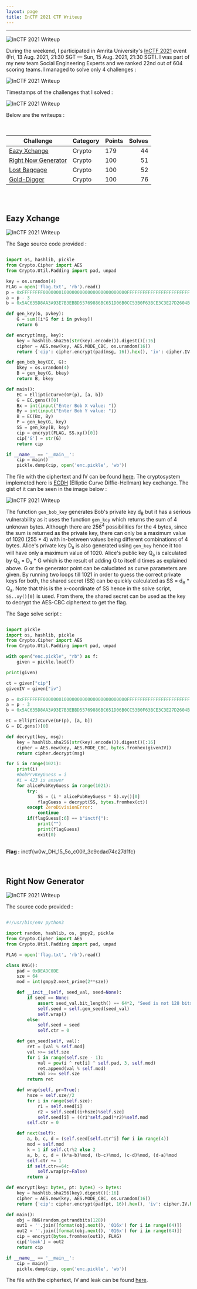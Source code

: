 ```yaml
---
layout: page
title: InCTF 2021 CTF Writeup
---
```

<hr/>

![InCTF 2021 Writeup](/assets/img/ctfImages/inctf2021/logo.png)

During the weekend, I participated in Amrita University's <a href="https://ctftime.org/event/1370" target="_blank">InCTF 2021</a> event (Fri, 13 Aug. 2021, 21:30 SGT — Sun, 15 Aug. 2021, 21:30 SGT). I was part of my new team Social Engineering Experts and we ranked 22nd out of 604 scoring teams. I managed to solve only 4 challenges :

![InCTF 2021 Writeup](/assets/img/ctfImages/inctf2021/img1.png)

Timestamps of the challenges that I solved :

![InCTF 2021 Writeup](/assets/img/ctfImages/inctf2021/img2.png)

Below are the writeups :

<br/>

| Challenge | Category | Points | Solves | 
| ------------- |  ------- | --- | ---: |
|[Eazy Xchange](#eazy-xchange) | Crypto | 179 | 44 |
|[Right Now Generator](#right-now-generator) | Crypto | 100 | 51 |
|[Lost Baggage](#lost-baggage) | Crypto | 100 | 52 |
|[Gold-Digger](#gold-digger) | Crypto | 100 | 76 |

<br/>

<br/>

## Eazy Xchange

![InCTF 2021 Writeup](/assets/img/ctfImages/inctf2021/img3.png)

The Sage source code provided :

```python

import os, hashlib, pickle
from Crypto.Cipher import AES
from Crypto.Util.Padding import pad, unpad

key = os.urandom(4)
FLAG = open('flag.txt', 'rb').read()
p = 0xFFFFFFFF00000001000000000000000000000000FFFFFFFFFFFFFFFFFFFFFFFF
a = p - 3
b = 0x5AC635D8AA3A93E7B3EBBD55769886BC651D06B0CC53B0F63BCE3C3E27D2604B

def gen_key(G, pvkey):
	G = sum([i*G for i in pvkey])
	return G

def encrypt(msg, key):
	key = hashlib.sha256(str(key).encode()).digest()[:16]
	cipher = AES.new(key, AES.MODE_CBC, os.urandom(16))
	return {'cip': cipher.encrypt(pad(msg, 16)).hex(), 'iv': cipher.IV.hex()}

def gen_bob_key(EC, G):
	bkey = os.urandom(4)
	B = gen_key(G, bkey)
	return B, bkey

def main():
	EC = EllipticCurve(GF(p), [a, b])
	G = EC.gens()[0]
	Bx = int(input("Enter Bob X value: "))
	By = int(input("Enter Bob Y value: "))
	B = EC(Bx, By)
	P = gen_key(G, key)
	SS = gen_key(B, key)
	cip = encrypt(FLAG, SS.xy()[0])
	cip['G'] = str(G)
	return cip

if __name__ == '__main__':
	cip = main()
	pickle.dump(cip, open('enc.pickle', 'wb'))

```

The file with the ciphertext and IV can be found <a href="https://github.com/Angmar2722/Angmar2722.github.io/blob/master/assets/ctfFiles/2021/inctf2021/eazyXchange/enc.pickle" target="_blank">here</a>. The cryptosystem implemeted here is <a href="https://en.wikipedia.org/wiki/Elliptic-curve_Diffie%E2%80%93Hellman" target="_blank">ECDH</a> (Elliptic Curve Diffie-Hellman) key exchange. The gist of it can be seen in the image below :

![InCTF 2021 Writeup](/assets/img/ctfImages/inctf2021/img5.png)

The function `gen_bob_key` generates Bob's private key d<sub>B</sub> but it has a serious vulnerability as it uses the function `gen_key` which returns the sum of 4 unknown bytes. Although there are 256<sup>4</sup> possibilities for the 4 bytes, since the sum is returned as the private key, there can only be a maximum value of 1020 (255 * 4) with in-between values being different combinations of 4 bytes. Alice's private key D<sub>a</sub> is also generated using `gen_key` hence it too will have only a maximum value of 1020. Alice's public key Q<sub>a</sub> is calculated by Q<sub>a</sub> = D<sub>a</sub> * G which is the result of adding G to itself d times as explained above. G or the generator point can be caluclated as curve parameters are given. By running two loops till 1021 in order to guess the correct private keys for both, the shared secret (SS) can be quickly calculated as SS = d<sub>B</sub> * Q<sub>a</sub>. Note that this is the x-coordinate of SS hence in the solve script, `SS..xy()[0]` is used. From there, the shared secret can be used as the key to decrypt the AES-CBC ciphertext to get the flag.

The Sage solve script :

```python

import pickle
import os, hashlib, pickle
from Crypto.Cipher import AES
from Crypto.Util.Padding import pad, unpad

with open("enc.pickle", "rb") as f:
    given = pickle.load(f)

print(given)

ct = given["cip"]
givenIV = given["iv"]

p = 0xFFFFFFFF00000001000000000000000000000000FFFFFFFFFFFFFFFFFFFFFFFF
a = p - 3
b = 0x5AC635D8AA3A93E7B3EBBD55769886BC651D06B0CC53B0F63BCE3C3E27D2604B

EC = EllipticCurve(GF(p), [a, b])
G = EC.gens()[0]

def decrypt(key, msg):
	key = hashlib.sha256(str(key).encode()).digest()[:16]
	cipher = AES.new(key, AES.MODE_CBC, bytes.fromhex(givenIV))
	return cipher.decrypt(msg)

for i in range(1021):
    print(i)
    #bobPrvKeyGuess = i
    #i = 423 is answer
    for alicePubKeyGuess in range(1021):
        try:
            SS = (i * alicePubKeyGuess * G).xy()[0]
            flagGuess = decrypt(SS, bytes.fromhex(ct))
        except ZeroDivisionError:
            continue
        if(flagGuess[:6] == b"inctf{"):
            print("")
            print(flagGuess)
            exit(0)
	    
```

<p> <b>Flag :</b> inctf{w0w_DH_15_5o_c00l!_3c9cdad74c27d1fc} </p>

<br/>

## Right Now Generator

![InCTF 2021 Writeup](/assets/img/ctfImages/inctf2021/img4.png)

The source code provided :

```python

#!/usr/bin/env python3

import random, hashlib, os, gmpy2, pickle
from Crypto.Cipher import AES
from Crypto.Util.Padding import pad, unpad

FLAG = open('flag.txt', 'rb').read()

class RNG():
	pad = 0xDEADC0DE
	sze = 64
	mod = int(gmpy2.next_prime(2**sze))

	def __init__(self, seed_val, seed=None):
		if seed == None:
			assert seed_val.bit_length() == 64*2, "Seed is not 128 bits!"
			self.seed = self.gen_seed(seed_val)
			self.wrap()
		else:
			self.seed = seed
			self.ctr = 0

	def gen_seed(self, val):
		ret = [val % self.mod]
		val >>= self.sze
		for i in range(self.sze - 1):
			val = pow(i ^ ret[i] ^ self.pad, 3, self.mod)
			ret.append(val % self.mod)
			val >>= self.sze
		return ret

	def wrap(self, pr=True):
		hsze = self.sze//2
		for i in range(self.sze):
			r1 = self.seed[i]
			r2 = self.seed[(i+hsze)%self.sze]
			self.seed[i] = ((r1^self.pad)*r2)%self.mod
		self.ctr = 0

	def next(self):
		a, b, c, d = (self.seed[self.ctr^i] for i in range(4))
		mod = self.mod
		k = 1 if self.ctr%2 else 2
		a, b, c, d = (k*a-b)%mod, (b-c)%mod, (c-d)%mod, (d-a)%mod
		self.ctr += 1
		if self.ctr==64:
			self.wrap(pr=False)
		return a

def encrypt(key: bytes, pt: bytes) -> bytes:
	key = hashlib.sha256(key).digest()[:16]
	cipher = AES.new(key, AES.MODE_CBC, os.urandom(16))
	return {'cip': cipher.encrypt(pad(pt, 16)).hex(), 'iv': cipher.IV.hex()}

def main():
	obj = RNG(random.getrandbits(128))
	out1 = ''.join([format(obj.next(), '016x') for i in range(64)])
	out2 = ''.join([format(obj.next(), '016x') for i in range(64)])
	cip = encrypt(bytes.fromhex(out1), FLAG)
	cip['leak'] = out2
	return cip

if __name__ == '__main__':
	cip = main()
	pickle.dump(cip, open('enc.pickle', 'wb'))

```

The file with the ciphertext, IV and leak can be found <a href="https://github.com/Angmar2722/Angmar2722.github.io/blob/master/assets/ctfFiles/2021/inctf2021/rightNowGenerator/enc.pickle" target="_blank">here</a>.



